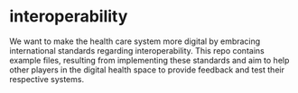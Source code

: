 # interoperability

We want to make the health care system more digital by embracing international standards regarding interoperability. This repo contains example files, resulting from implementing these standards and aim to help other players in the digital health space to provide feedback and test their respective systems. 
